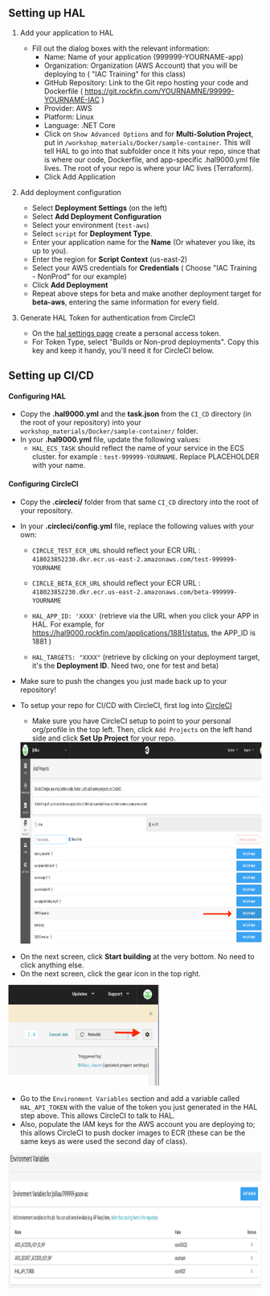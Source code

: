 
## Setting up HAL

1. Add your application to HAL
    - Fill out the dialog boxes with the relevant information:
        * Name: Name of your application (999999-YOURNAME-app)
        * Organization: Organization (AWS Account) that you will be deploying to ( "IAC Training" for this class)
        * GitHub Repository: Link to the Git repo hosting your code and Dockerfile ( https://git.rockfin.com/YOURNAMNE/99999-YOURNAME-IAC )
        * Provider: AWS
        * Platform: Linux
        * Language: .NET Core
        * Click on `Show Advanced Options` and for **Multi-Solution Project**, put in `/workshop_materials/Docker/sample-container`. This will tell HAL to go into that subfolder once it hits your repo, since that is where our code, Dockerfile, and app-specific .hal9000.yml file lives. The root of your repo is where your IAC lives (Terraform).
        * Click Add Application

2. Add deployment configuration
    - Select **Deployment Settings** (on the left)
    - Select **Add Deployment Configuration** 
    - Select your environment (`test-aws`)
    - Select `script` for **Deployment Type**.
    - Enter your application name for the **Name** (Or whatever you like, its up to you).
    - Enter the region for **Script Context** (us-east-2)
    - Select your AWS credentials for **Credentials** ( Choose "IAC Training - NonProd" for our example)
    - Click **Add Deployment**
    - Repeat above steps for beta and make another deployment target for **beta-aws**, entering the same information for every field.

3. Generate HAL Token for authentication from CircleCI
    - On the [hal settings page](https://hal9000/settings) create a personal access token.
    - For Token Type, select "Builds or Non-prod deployments". Copy this key and keep it handy, you'll need it for CircleCI below.


## Setting up CI/CD

#### Configuring HAL

- Copy the **.hal9000.yml** and the **task.json** from the `CI_CD` directory (in the root of your repository) into your `workshop_materials/Docker/sample-container/` folder.
- In your **.hal9000.yml** file, update the following values:
  * `HAL_ECS_TASK` should reflect the name of your service in the ECS cluster. for example : `test-999999-YOURNAME`. Replace PLACEHOLDER with your name.

#### Configuring CircleCI

- Copy the **.circleci/** folder from that same `CI_CD` directory into the root of your repository.
- In your **.circleci/config.yml** file, replace the following values with your own:
  * `CIRCLE_TEST_ECR_URL` should reflect your ECR URL  : `418023852230.dkr.ecr.us-east-2.amazonaws.com/test-999999-YOURNAME`
  * `CIRCLE_BETA_ECR_URL` should reflect your ECR URL  : `418023852230.dkr.ecr.us-east-2.amazonaws.com/beta-999999-YOURNAME`

  * `HAL_APP_ID: 'XXXX'` (retrieve via the URL when you click your APP in HAL. For example, for https://hal9000.rockfin.com/applications/1881/status, the APP_ID is 1881 )
  * `HAL_TARGETS: "XXXX"` (retrieve by clicking on your deployment target, it's the **Deployment ID**. Need two, one for test and beta)

- Make sure to push the changes you just made back up to your repository!
- To setup your repo for CI/CD with CircleCI, first log into [CircleCI](https://circleci.foc.zone/)
  * Make sure you have CircleCI setup to point to your personal org/profile in the top left. Then, click `Add Projects` on the left hand side and click **Set Up Project** for your repo.
  <div style='float: center'>
  <img width="1000px" height="400px" src="circleci_addproject.png"></img>
</div>

   * On the next screen, click **Start building** at the very bottom. No need to click anything else.
   * On the next screen, click the gear icon in the top right.

  <div style='float: center'>
  <img width="300px" height="200px" src="circleci_settings.png"></img>
</div>

  * Go to the `Environment Variables` section and add a variable called `HAL_API_TOKEN` with the value of the token you just generated in the HAL step above. This allows CircleCI to talk to HAL.
  * Also, populate the IAM keys for the AWS account you are deploying to; this allows CircleCI to push docker images to ECR (these can be the same keys as were used the second day of class). 

  <div style='float: center'>
  <img width="700px" height="270px" src="circleci_envvars.png"></img>
</div>

